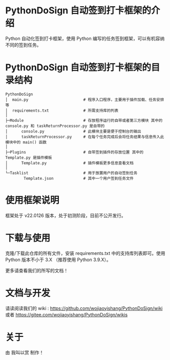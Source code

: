 # PythonDoSign 自动签到打卡框架的介绍
Python 自动化签到打卡框架，使用 Python 编写的任务签到框架，可以有机容纳不同的签到任务。

# PythonDoSign 自动签到打卡框架的目录结构

```
PythonDoSign
│  main.py                        # 程序入口程序，主要用于插件加载、任务安排等
│  requirements.txt               # 所需支持库的列表
│
├─Module                          # 存放程序运行的自带或者第三方模块 其中的 console.py 和 taskReturnProcessor.py 是自带的
│      console.py                 # 此模块主要是便于控制台的输出
│      taskReturnProcessor.py     # 在每个任务完成后会将任务结果与信息传入此模块中的 main() 函数
│
├─Plugins                         # 自带签到插件的存放位置 其中的 Template.py 是插件模板
│      Template.py                # 插件模板更多信息查看文档
│
└─Tasklist                        # 用于放置用户的自动签到任务
        Template.json             # 其中一个用户签到任务文件
```

# 使用框架说明
框架处于 v22.0126 版本，处于初测阶段，目前不公开发行。

# 下载与使用
克隆/下载此仓库的所有文件，安装 requirements.txt 中的支持库列表即可。使用 Python 版本不小于 3.X （推荐使用 Python 3.9.X）。

更多请查看我们的所写的文档！

# 文档与开发
请读阅读我们的 wiki : https://github.com/wojiaoyishang/PythonDoSign/wiki 或者 https://gitee.com/wojiaoyishang/PythonDoSign/wikis

# 关于
由 我叫以赏 制作！



